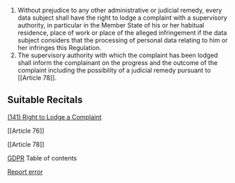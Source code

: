 
1. Without prejudice to any other administrative or judicial remedy, every data subject shall have the right to lodge a complaint with a supervisory authority, in particular in the Member State of his or her habitual residence, place of work or place of the alleged infringement if the data subject considers that the processing of personal data relating to him or her infringes this Regulation.
2. The supervisory authority with which the complaint has been lodged shall inform the complainant on the progress and the outcome of the complaint including the possibility of a judicial remedy pursuant to [[Article 78]].



## Suitable Recitals



[(141) Right to Lodge a Complaint](https://gdpr-info.eu/recitals/no-141/)




[[Article 76]]


[[Article 78]]



[GDPR](https://gdpr-info.eu)
Table of contents


[Report error](https://gdpr-info.eu/gf/?TB_iframe=true&height=306 "Your message")

